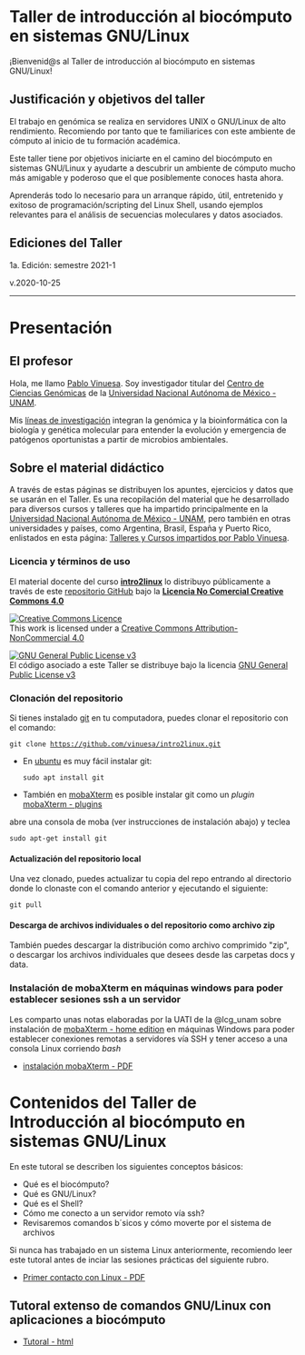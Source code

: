 # Taller de introducci&oacute;n al biocómputo en sistemas GNU/Linux

¡Bienvenid@s al Taller de introducción al biocómputo en sistemas GNU/Linux!

## Justificación y objetivos del taller

El trabajo en gen&oacute;mica se realiza en servidores UNIX o GNU/Linux de alto rendimiento. Recomiendo por tanto
que te familiarices con este ambiente de c&oacute;mputo al inicio de tu formaci&oacute;n acad&eacute;mica. 

Este taller tiene por objetivos iniciarte en el camino del bioc&oacute;mputo en sistemas GNU/Linux y ayudarte a descubrir un ambiente de c&oacute;mputo mucho m&aacute;s amigable y poderoso que el que posiblemente conoces hasta ahora.

Aprender&aacute;s todo lo necesario para un arranque r&aacute;pido, &uacute;til, entretenido y exitoso de programaci&oacute;n/scripting del Linux Shell, usando ejemplos relevantes para el an&aacute;lisis de secuencias moleculares y datos asociados.

## Ediciones del Taller

1a. Edición: semestre 2021-1

v.2020-10-25

***
 
# Presentaci&oacute;n

## El profesor
Hola, me llamo [Pablo Vinuesa](http://www.ccg.unam.mx/~vinuesa/). Soy investigador titular del 
[Centro de Ciencias Gen&oacute;micas](http://www.ccg.unam.mx) de la 
[Universidad Nacional Aut&oacute;noma de M&eacute;xico - UNAM](http://www.unam.mx/).

Mis [l&iacute;neas de investigaci&oacute;n](http://www.ccg.unam.mx/~vinuesa/research.html) 
integran la gen&oacute;mica y la bioinform&aacute;tica con la biolog&iacute;a y gen&eacute;tica molecular para entender 
la evoluci&oacute;n y emergencia de pat&oacute;genos oportunistas a partir de microbios ambientales.

## Sobre el material did&aacute;ctico
A trav&eacute;s de estas p&aacute;ginas se distribuyen los apuntes, ejercicios y datos que se usar&aacute;n en el Taller.
Es una recopilaci&oacute;n del material que he desarrollado para diversos cursos y talleres que ha impartido principalmente en la [Universidad Nacional Aut&oacute;noma de M&eacute;xico - UNAM](https://www.unam.mx/), pero también en otras universidades y países, como Argentina, Brasil, España y Puerto Rico, enlistados en esta p&aacute;gina: [Talleres y Cursos impartidos por Pablo Vinuesa](https://www.ccg.unam.mx/~vinuesa/cursos.html). 


### Licencia y términos de uso
El material docente del curso [**intro2linux**](https://github.com/vinuesa/intro2linux) lo distribuyo p&uacute;blicamente a trav&eacute;s de este [repositorio GitHub](https://github.com/vinuesa/intro2linux) bajo la [**Licencia No Comercial Creative Commons 4.0**](https://creativecommons.org/licenses/by-nc/4.0/) 

<a rel="license" href="http://creativecommons.org/licenses/by-nc/4.0/"><img alt="Creative Commons Licence" style="border-width:0" src="https://i.creativecommons.org/l/by-nc/4.0/88x31.png" /></a><br />This work is licensed under a <a rel="license" href="http://creativecommons.org/licenses/by-nc/4.0/">Creative Commons Attribution-NonCommercial 4.0 

<a rel="license" href="https://www.gnu.org/licenses/gpl-3.0.html"><img alt="GNU General Public License v3" style="border-width:0" src="https://www.gnu.org/graphics/gplv3-127x51.png" /></a><br />
El código asociado a este Taller se distribuye bajo la licencia <a rel="license" href="https://www.gnu.org/licenses/gpl-3.0.html">GNU General Public License v3</a>

### Clonaci&oacute;n del repositorio
Si tienes instalado [git](https://git-scm.com/) en tu computadora, puedes clonar el repositorio con el comando:

   <code>git clone https://github.com/vinuesa/intro2linux.git</code>

- En [ubuntu](https://www.ubuntu.com/) es muy f&aacute;cil instalar git: 

  <code>sudo apt install git</code>

- También en [mobaXterm](https://mobaxterm.mobatek.net/) es posible instalar git como un <i>plugin</i> [mobaXterm - plugins](https://mobaxterm.mobatek.net/plugins.html)

abre una consola de moba (ver instrucciones de instalación abajo) y teclea

  <code>sudo apt-get install git</code>


#### Actualización del repositorio local
Una vez clonado, puedes actualizar tu copia del repo entrando al directorio donde lo clonaste con el comando anterior y ejecutando el siguiente:

<code>git pull</code>

<!--### ¿Horario y lugar de impartici&oacute;n de las sesiones?
Las clases se imparten de manera remota, v&iacute;a zoom, los miércoles de 9:00 - 11:00-->

<!--<img src="docs/pics/intro2linux_aula_UNLP_2-6Julio2018.jpg" />-->


#### Descarga de archivos individuales o del repositorio como archivo zip

Tambi&eacute;n puedes descargar la distribuci&oacute;n como archivo comprimido "zip", o descargar los archivos individuales que desees
desde las carpetas docs y data.

### Instalación de mobaXterm en máquinas windows para poder establecer sesiones ssh a un servidor
Les comparto unas notas elaboradas por la UATI de la @lcg_unam sobre instalación de [mobaXterm - home edition](https://mobaxterm.mobatek.net/download-home-edition.html) en m&aacute;quinas Windows para poder establecer conexiones remotas a servidores v&iacute;a SSH y tener acceso a una consola Linux corriendo <i>bash</i>

- [instalaci&oacute;n mobaXterm - PDF](https://github.com/vinuesa/intro2linux/tree/master/docs/ConexionSSHdesdeWindows_usando_mobaXterm_UATI_LCG-UNAM.pdf)



# Contenidos del Taller de Introducci&oacute;n al bioc&oacute;mputo en sistemas GNU/Linux
En este tutoral se describen los siguientes conceptos b&aacute;sicos:
- Qu&eacute; es el bioc&oacute;mputo?
- Qu&eacute; es GNU/Linux?
- Qu&eacute; es el Shell?
- C&oacute;mo me conecto a un servidor remoto v&iacute;a ssh?
- Revisaremos comandos b&acute;sicos y c&oacute;mo moverte por el sistema de archivos

Si nunca has trabajado en un sistema Linux anteriormente, recomiendo leer este tutoral antes de inciar las sesiones prácticas del siguiente rubro.

- [Primer contacto con Linux - PDF](https://github.com/vinuesa/intro2linux/tree/master/docs/intro_biocomputo_Linux.pdf)

## Tutoral extenso de comandos GNU/Linux con aplicaciones a biocómputo
- [Tutoral - html](https://vinuesa.github.io/intro2linux/tree/master/docs/)

<!--
#### Pr&aacute;ctica 2. Descarga de secuencias en formato FASTA de GenBank usando el sistema ENTREZ y parseo de los archivos usando herrramientas de filtrado
- [pr&aacute;ctica2 - html](https://vinuesa.github.io/intro2linux/practica2_parseo_fastas/)
- [pr&aacute;ctica2 - pdf](https://vinuesa.github.io/intro2linux/practica2_parseo_fastas/ejercicio_parseo_fastas_ENTREZ.pdf)
- [pr&aacute;ctica2 - fasta](https://vinuesa.github.io/intro2linux/practica2_parseo_fastas/data/recA_Bradyrhizobium_vinuesa.fa)
-->

